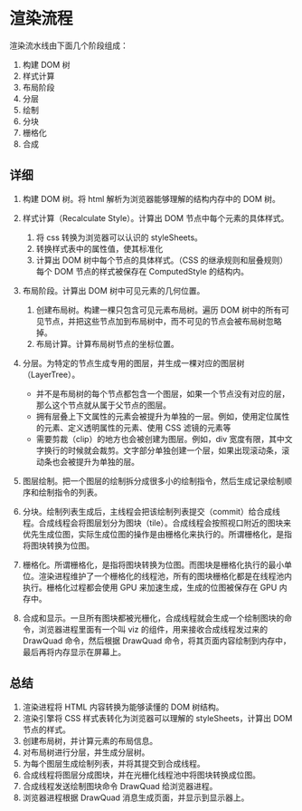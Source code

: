 # 渲染流程

渲染流水线由下面几个阶段组成：

1. 构建 DOM 树
2. 样式计算
3. 布局阶段
4. 分层
5. 绘制
6. 分块
7. 栅格化
8. 合成

## 详细

1. 构建 DOM 树。将 html 解析为浏览器能够理解的结构内存中的 DOM 树。

2. 样式计算（Recalculate Style）。计算出 DOM 节点中每个元素的具体样式。
    1. 将 css 转换为浏览器可以认识的 styleSheets。
    2. 转换样式表中的属性值，使其标准化
    3. 计算出 DOM 树中每个节点的具体样式。（CSS 的继承规则和层叠规则）每个 DOM 节点的样式被保存在 ComputedStyle 的结构内。

3. 布局阶段。计算出 DOM 树中可见元素的几何位置。
    1. 创建布局树。构建一棵只包含可见元素布局树。遍历 DOM 树中的所有可见节点，并把这些节点加到布局树中，而不可见的节点会被布局树忽略掉。
    2. 布局计算。计算布局树节点的坐标位置。

4. 分层。为特定的节点生成专用的图层，并生成一棵对应的图层树（LayerTree）。
    * 并不是布局树的每个节点都包含一个图层，如果一个节点没有对应的层，那么这个节点就从属于父节点的图层。
    * 拥有层叠上下文属性的元素会被提升为单独的一层。例如，使用定位属性的元素、定义透明属性的元素、使用 CSS 滤镜的元素等
    * 需要剪裁（clip）的地方也会被创建为图层。例如，div 宽度有限，其中文字换行的时候就会裁剪。文字部分单独创建一个层，如果出现滚动条，滚动条也会被提升为单独的层。

5. 图层绘制。把一个图层的绘制拆分成很多小的绘制指令，然后生成记录绘制顺序和绘制指令的列表。

6. 分块。绘制列表生成后，主线程会把该绘制列表提交（commit）给合成线程。合成线程会将图层划分为图块（tile）。合成线程会按照视口附近的图块来优先生成位图，实际生成位图的操作是由栅格化来执行的。所谓栅格化，是指将图块转换为位图。

7. 栅格化。所谓栅格化，是指将图块转换为位图。而图块是栅格化执行的最小单位。渲染进程维护了一个栅格化的线程池，所有的图块栅格化都是在线程池内执行。栅格化过程都会使用 GPU 来加速生成，生成的位图被保存在 GPU 内存中。

8. 合成和显示。一旦所有图块都被光栅化，合成线程就会生成一个绘制图块的命令，浏览器进程里面有一个叫 viz 的组件，用来接收合成线程发过来的 DrawQuad 命令，然后根据 DrawQuad 命令，将其页面内容绘制到内存中，最后再将内存显示在屏幕上。

## 总结

1. 渲染进程将 HTML 内容转换为能够读懂的 DOM 树结构。
2. 渲染引擎将 CSS 样式表转化为浏览器可以理解的 styleSheets，计算出 DOM 节点的样式。
3. 创建布局树，并计算元素的布局信息。
4. 对布局树进行分层，并生成分层树。
5. 为每个图层生成绘制列表，并将其提交到合成线程。
6. 合成线程将图层分成图块，并在光栅化线程池中将图块转换成位图。
7. 合成线程发送绘制图块命令 DrawQuad 给浏览器进程。
8. 浏览器进程根据 DrawQuad 消息生成页面，并显示到显示器上。
